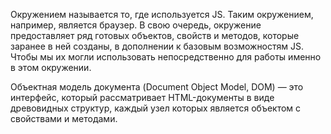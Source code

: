Окружением называется то, где используется JS. Таким окружением, например, является браузер. В свою очередь, окружение предоставляет ряд готовых объектов, свойств и методов, которые заранее в ней созданы, в дополнении к базовым возможностям JS. Чтобы мы их могли использовать непосредственно для работы именно в этом окружении.

Объектная модель документа (Document Object Model, DOM) — это интерфейс, который рассматривает HTML-документы в виде древовидных структур, каждый узел которых является объектом с свойствами и методами.


